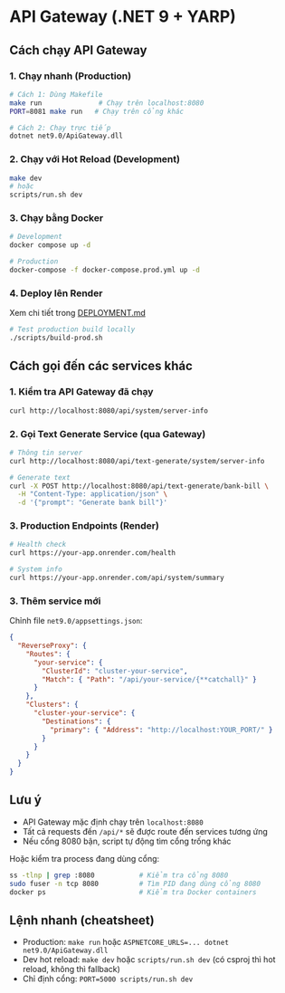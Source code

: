 # API Gateway (.NET 9 + YARP)

## Cách chạy API Gateway

### 1. Chạy nhanh (Production)

```bash
# Cách 1: Dùng Makefile
make run              # Chạy trên localhost:8080
PORT=8081 make run   # Chạy trên cổng khác

# Cách 2: Chạy trực tiếp
dotnet net9.0/ApiGateway.dll
```

### 2. Chạy với Hot Reload (Development)

```bash
make dev
# hoặc
scripts/run.sh dev
```

### 3. Chạy bằng Docker

```bash
# Development
docker compose up -d

# Production
docker-compose -f docker-compose.prod.yml up -d
```

### 4. Deploy lên Render

Xem chi tiết trong [DEPLOYMENT.md](DEPLOYMENT.md)

```bash
# Test production build locally
./scripts/build-prod.sh
```

## Cách gọi đến các services khác

### 1. Kiểm tra API Gateway đã chạy

```bash
curl http://localhost:8080/api/system/server-info
```

### 2. Gọi Text Generate Service (qua Gateway)

```bash
# Thông tin server
curl http://localhost:8080/api/text-generate/system/server-info

# Generate text
curl -X POST http://localhost:8080/api/text-generate/bank-bill \
  -H "Content-Type: application/json" \
  -d '{"prompt": "Generate bank bill"}'
```

### 3. Production Endpoints (Render)

```bash
# Health check
curl https://your-app.onrender.com/health

# System info
curl https://your-app.onrender.com/api/system/summary
```

### 3. Thêm service mới

Chỉnh file `net9.0/appsettings.json`:

```json
{
  "ReverseProxy": {
    "Routes": {
      "your-service": {
        "ClusterId": "cluster-your-service",
        "Match": { "Path": "/api/your-service/{**catchall}" }
      }
    },
    "Clusters": {
      "cluster-your-service": {
        "Destinations": {
          "primary": { "Address": "http://localhost:YOUR_PORT/" }
        }
      }
    }
  }
}
```

## Lưu ý

- API Gateway mặc định chạy trên `localhost:8080`
- Tất cả requests đến `/api/*` sẽ được route đến services tương ứng
- Nếu cổng 8080 bận, script tự động tìm cổng trống khác

Hoặc kiểm tra process đang dùng cổng:

```bash
ss -tlnp | grep :8080           # Kiểm tra cổng 8080
sudo fuser -n tcp 8080          # Tìm PID đang dùng cổng 8080
docker ps                       # Kiểm tra Docker containers
```

## Lệnh nhanh (cheatsheet)

- Production: `make run` hoặc `ASPNETCORE_URLS=... dotnet net9.0/ApiGateway.dll`
- Dev hot reload: `make dev` hoặc `scripts/run.sh dev` (có csproj thì hot reload, không thì fallback)
- Chỉ định cổng: `PORT=5000 scripts/run.sh dev`
